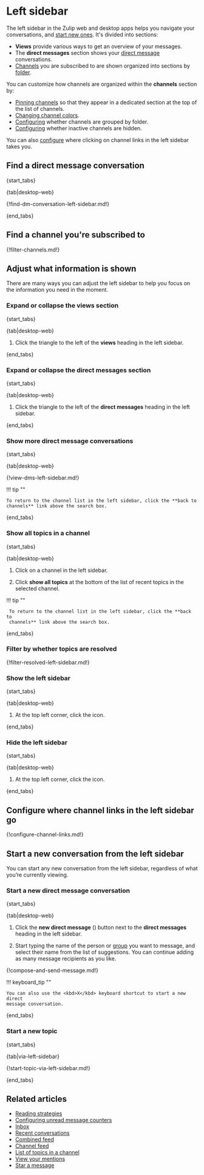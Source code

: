 # Left sidebar

The left sidebar in the Zulip web and desktop apps helps you navigate your
conversations, and [start new
ones](#start-a-new-conversation-from-the-left-sidebar). It's divided into
sections:

- **Views** provide various ways to get an overview of your messages.
- The **direct messages** section shows your [direct
  message](/help/direct-messages) conversations.
- [Channels](/help/introduction-to-channels) you are subscribed to are shown
  organized into sections by [folder](/help/channel-folders).

You can customize how channels are organized within the **channels**
section by:

- [Pinning channels](/help/pin-a-channel) so that they appear in a dedicated
  section at the top of the list of channels.
- [Changing channel colors](/help/change-the-color-of-a-channel).
- [Configuring](/help/channel-folders#configure-whether-channels-are-grouped-by-folder-in-the-left-sidebar)
  whether channels are grouped by folder.
- [Configuring](/help/manage-inactive-channels) whether inactive channels are
  hidden.

You can also [configure](#configure-where-channel-links-in-the-left-sidebar-go)
where clicking on channel links in the left sidebar takes you.

## Find a direct message conversation

{start_tabs}

{tab|desktop-web}

{!find-dm-conversation-left-sidebar.md!}

{end_tabs}

## Find a channel you're subscribed to

{!filter-channels.md!}

## Adjust what information is shown

There are many ways you can adjust the left sidebar to help you focus on the
information you need in the moment.

### Expand or collapse the views section

{start_tabs}

{tab|desktop-web}

1. Click the triangle to the left of the **views** heading in the left sidebar.

{end_tabs}

### Expand or collapse the direct messages section

{start_tabs}

{tab|desktop-web}

1. Click the triangle to the left of the **direct messages** heading in the left
   sidebar.

{end_tabs}

### Show more direct message conversations
{start_tabs}

{tab|desktop-web}

{!view-dms-left-sidebar.md!}

!!! tip ""

    To return to the channel list in the left sidebar, click the **back to
    channels** link above the search box.

{end_tabs}

### Show all topics in a channel

{start_tabs}

{tab|desktop-web}

1. Click on a channel in the left sidebar.

1. Click **show all topics** at the bottom of the list of recent topics in the
   selected channel.

!!! tip ""

     To return to the channel list in the left sidebar, click the **back to
     channels** link above the search box.

{end_tabs}

### Filter by whether topics are resolved

{!filter-resolved-left-sidebar.md!}

### Show the left sidebar

{start_tabs}

{tab|desktop-web}

1. At the top left corner, click the <i class="zulip-icon zulip-icon-panel-left"></i> icon.

{end_tabs}

### Hide the left sidebar

{start_tabs}

{tab|desktop-web}

1. At the top left corner, click the <i class="zulip-icon zulip-icon-panel-left-dashed"></i> icon.

{end_tabs}

## Configure where channel links in the left sidebar go

{!configure-channel-links.md!}

## Start a new conversation from the left sidebar

You can start any new conversation from the left sidebar, regardless of what
you’re currently viewing.

### Start a new direct message conversation
{start_tabs}

{tab|desktop-web}

1. Click the **new direct message** (<i class="zulip-icon zulip-icon-square-plus"></i>)
   button next to the **direct messages** heading in the left sidebar.

1. Start typing the name of the person or [group](/help/user-groups) you want to
   message, and select their name from the list of suggestions. You can continue
   adding as many message recipients as you like.

{!compose-and-send-message.md!}

!!! keyboard_tip ""

    You can also use the <kbd>X</kbd> keyboard shortcut to start a new direct
    message conversation.

{end_tabs}

### Start a new topic

{start_tabs}

{tab|via-left-sidebar}

{!start-topic-via-left-sidebar.md!}

{end_tabs}

## Related articles
* [Reading strategies](/help/reading-strategies)
* [Configuring unread message counters](/help/configure-unread-message-counters)
* [Inbox](/help/inbox)
* [Recent conversations](/help/recent-conversations)
* [Combined feed](/help/combined-feed)
* [Channel feed](/help/channel-feed)
* [List of topics in a channel](/help/list-of-topics)
* [View your mentions](/help/view-your-mentions)
* [Star a message](/help/star-a-message)
